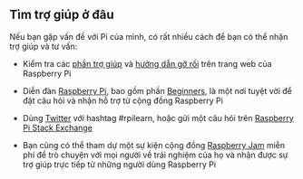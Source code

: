 ## Tìm trợ giúp ở đâu

Nếu bạn gặp vấn đề với Pi của mình, có rất nhiều cách để bạn có thể nhận trợ giúp và tư vấn:

+ Kiểm tra các [phần trợ giúp](https://www.raspberrypi.org/help/) và [hướng dẫn gỡ rối](https://www.raspberrypi.org/learning/troubleshooting-guide/) trên trang web của Raspberry Pi

+ Diễn đàn [Raspberry Pi](https://www.raspberrypi.org/forums), bao gồm phần [Beginners](https://www.raspberrypi.org/forums/viewforum.php?f=91), là một nơi tuyệt vời để đặt câu hỏi và nhận hỗ trợ từ cộng đồng Raspberry Pi

+ Dùng [Twitter](https://twitter.com) với hashtag #rpilearn, hoặc gửi một câu hỏi trên [Raspberry Pi Stack Exchange](https://raspberrypi.stackexchange.com/)

+ Bạn cũng có thể tham dự một sự kiện cộng đồng [Raspberry Jam](https://rpf.io/jam) miễn phí để trò chuyện với mọi người về trải nghiệm của họ và nhận được sự trợ giúp trực tiếp từ những người dùng Raspberry Pi
